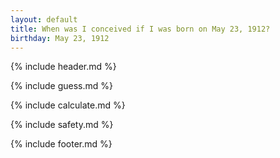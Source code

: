 ```yaml
---
layout: default
title: When was I conceived if I was born on May 23, 1912?
birthday: May 23, 1912
---
```


{% include header.md %}

{% include guess.md %}

{% include calculate.md %}

{% include safety.md %}

{% include footer.md %}



